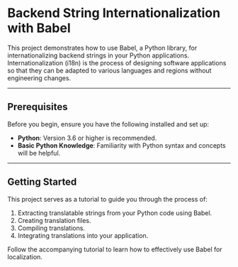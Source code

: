# Backend String Internationalization with Babel

This project demonstrates how to use Babel, a Python library, for internationalizing backend strings in your Python applications. Internationalization (i18n) is the process of designing software applications so that they can be adapted to various languages and regions without engineering changes.

---
## Prerequisites

Before you begin, ensure you have the following installed and set up:

* **Python**: Version 3.6 or higher is recommended.
* **Basic Python Knowledge**: Familiarity with Python syntax and concepts will be helpful.

---
## Getting Started

This project serves as a tutorial to guide you through the process of:

1.  Extracting translatable strings from your Python code using Babel.
2.  Creating translation files.
3.  Compiling translations.
4.  Integrating translations into your application.

Follow the accompanying tutorial to learn how to effectively use Babel for localization.